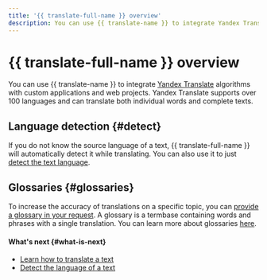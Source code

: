```yaml
---
title: '{{ translate-full-name }} overview'
description: You can use {{ translate-name }} to integrate Yandex Translator algorithms with custom applications and web projects. {{ translate-full-name }} supports over 100 languages and can translate both individual words and complete texts. If you do not know the source language of a text, {{ translate-full-name }} will automatically detect it while translating. You can also use it to just detect the text language.
---
```


# {{ translate-full-name }} overview

You can use {{ translate-name }} to integrate [Yandex Translate](https://translate.yandex.ru) algorithms with custom applications and web projects. Yandex Translate supports over 100 languages and can translate both individual words and complete texts.

## Language detection {#detect}

If you do not know the source language of a text, {{ translate-full-name }} will automatically detect it while translating. You can also use it to just [detect the text language](../operations/detect.md).

## Glossaries {#glossaries}

To increase the accuracy of translations on a specific topic, you can [provide a glossary in your request](../operations/better-quality.md#with-glossary). A glossary is a termbase containing words and phrases with a single translation. You can learn more about glossaries [here](glossary.md).

#### What's next {#what-is-next}

* [Learn how to translate a text](../operations/translate.md)
* [Detect the language of a text](../operations/detect.md)
